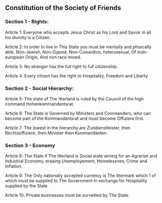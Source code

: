 ## Constitution of the Society of Friends

### Section 1 - Rights:

Article 1: Everyone who accepts Jesus Christ
as his Lord and Savior in all his divinity is a Citizen.

Article 2: In order to live in This State you must be mentally
and phisically able, Non-Jewish, Non-Gypsie, Non-Cowardice,
heterosexual, Of indo-european Origin, And non race mixed.

Article 3: No stranger has the full right to full citizenship.

Article 4: Every citizen has the right to Hospitality, Freedom and Liberty.

### Section 2 - Social Hierarchy:

Article 5: The state of The Itterland is ruled by the Council
of the high command Hohenkommandantsrat.

Article 6: The State is Governed by Ministers and Commanders, who
can become part of the Kommandantsrat and must become Offiziere first.

Article 7: The lowest in the hierarchy are Zivildienstleister,
then Rechtsoffiziere, then Minister then Kommandanten.

### Section 3 - Economy

Article 8: The State if The Itterland is Social state
aiming for an Agrarian and Industrial Economy, erasing
Unemployement, Homelessnes, Crime and Inflation.

Article 9: The Only nationally accepted currency is
The Ittermark which 1 of which must be supplied to The
Government in exchange for Hospitality supplied by the State.

Article 10: Private businesses must be surveilled by 
The State.
